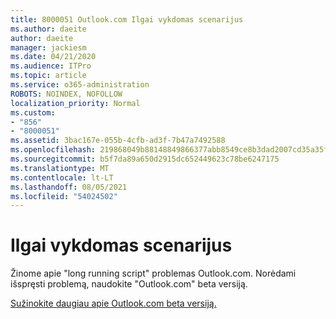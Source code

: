 ```yaml
---
title: 8000051 Outlook.com Ilgai vykdomas scenarijus
ms.author: daeite
author: daeite
manager: jackiesm
ms.date: 04/21/2020
ms.audience: ITPro
ms.topic: article
ms.service: o365-administration
ROBOTS: NOINDEX, NOFOLLOW
localization_priority: Normal
ms.custom:
- "856"
- "8000051"
ms.assetid: 3bac167e-055b-4cfb-ad3f-7b47a7492588
ms.openlocfilehash: 219868049b88148849866377abb8549ce8b3dad2007cd35a35fc3dffcaa6ff83
ms.sourcegitcommit: b5f7da89a650d2915dc652449623c78be6247175
ms.translationtype: MT
ms.contentlocale: lt-LT
ms.lasthandoff: 08/05/2021
ms.locfileid: "54024502"
---
```

# <a name="long-running-script"></a>Ilgai vykdomas scenarijus

Žinome apie "long running script" problemas Outlook.com. Norėdami išspręsti problemą, naudokite "Outlook.com" beta versiją.
  
[Sužinokite daugiau apie Outlook.com beta versiją.](https://support.office.com/article/40676ad0-c831-45ac-a023-5be633be798d?wt.mc_id=Office_Outlook_com_Alchemy)
  